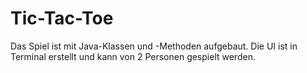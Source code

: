 # Tic-Tac-Toe
Das Spiel ist mit Java-Klassen und -Methoden aufgebaut. Die UI ist in Terminal erstellt und kann von 2 Personen gespielt werden.
